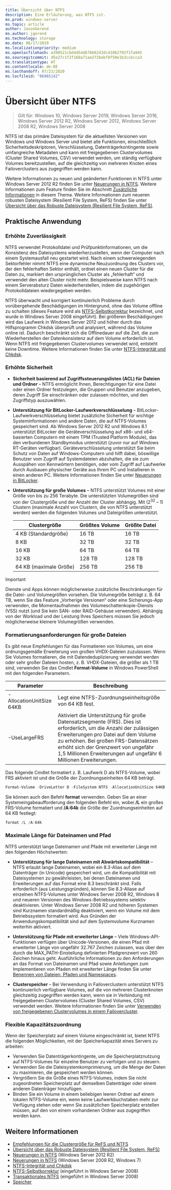 ```yaml
---
title: Übersicht über NTFS
description: Eine Erläuterung, was NTFS ist.
ms.prod: windows-server
ms.topic: article
author: JasonGerend
ms.author: jgerend
ms.technology: storage
ms.date: 06/17/2019
ms.localizationpriority: medium
ms.openlocfilehash: a390521cbd4d5dd676662d3dc41062792f1fa945
ms.sourcegitcommit: d5e27c1f2f168a71ae272bebf8f50e1b3ccbcca3
ms.translationtype: HT
ms.contentlocale: de-DE
ms.lasthandoff: 07/23/2020
ms.locfileid: "86965142"
---
```

# <a name="ntfs-overview"></a>Übersicht über NTFS

>Gilt für: Windows 10, Windows Server 2019, Windows Server 2016, Windows Server 2012 R2, Windows Server 2012, Windows Server 2008 R2, Windows Server 2008

NTFS ist das primäre Dateisystem für die aktuellsten Versionen von Windows und Windows Server und bietet alle Funktionen, einschließlich Sicherheitsdeskriptoren, Verschlüsselung, Datenträgerkontingente sowie umfangreiche Metadaten und kann mit freigegebenen Clustervolumes (Cluster Shared Volumes, CSV) verwendet werden, um ständig verfügbare Volumes bereitzustellen, auf die gleichzeitig von mehreren Knoten eines Failoverclusters aus zugegriffen werden kann.

Weitere Informationen zu neuen und geänderten Funktionen in NTFS unter Windows Server 2012 R2 finden Sie unter [Neuerungen in NTFS](/previous-versions/windows/it-pro/windows-server-2012-r2-and-2012/dn466520(v%3dws.11)). Weitere Informationen zum Feature finden Sie im Abschnitt [Zusätzliche Informationen](#additional-information) in diesem Thema. Weitere Informationen zum neueren robusten Dateisystem (Resilient File System, ReFS) finden Sie unter [Übersicht über das Robuste Dateisystem (Resilient File System, ReFS)](../refs/refs-overview.md).

## <a name="practical-applications"></a>Praktische Anwendung

### <a name="increased-reliability"></a>Erhöhte Zuverlässigkeit

NTFS verwendet Protokolldatei und Prüfpunktinformationen, um die Konsistenz des Dateisystems wiederherzustellen, wenn der Computer nach einem Systemausfall neu gestartet wird. Nach einem schwerwiegenden Sektorfehler nimmt NTFS eine dynamische Neuzuordnung des Clusters vor, der den fehlerhaften Sektor enthält, ordnet einen neuen Cluster für die Daten zu, markiert den ursprünglichen Cluster als „fehlerhaft“ und verwendet den alten Cluster nicht mehr. Beispielsweise kann NTFS nach einem Serverabsturz Daten wiederherstellen, indem die zugehörigen Protokolldateien wiedergegeben werden.

NTFS überwacht und korrigiert kontinuierlich Probleme durch vorübergehende Beschädigungen im Hintergrund, ohne das Volume offline zu schalten (dieses Feature wird als [NTFS-Selbstkorrektur](/previous-versions/windows/it-pro/windows-server-2008-r2-and-2008/cc771388(v=ws.10)) bezeichnet, und wurde in Windows Server 2008 eingeführt). Bei größeren Beschädigungen wird das Laufwerk in Windows Server 2012 und höher durch das Hilfsprogramm Chkdsk überprüft und analysiert, während das Volume online ist. Dadurch beschränkt sich die Offlinedauer auf die Zeit, die zum Wiederherstellen der Datenkonsistenz auf dem Volume erforderlich ist. Wenn NTFS mit freigegebenen Clustervolumes verwendet wird, entsteht keine Downtime. Weitere Informationen finden Sie unter [NTFS-Integrität und Chkdsk](/previous-versions/windows/it-pro/windows-server-2012-r2-and-2012/hh831536(v%3dws.11)).

### <a name="increased-security"></a>Erhöhte Sicherheit

- **Sicherheit basierend auf Zugriffssteuerungslisten (ACL) für Dateien und Ordner** – NTFS ermöglicht Ihnen, Berechtigungen für eine Datei oder einen Ordner festzulegen, die Gruppen und Benutzer anzugeben, deren Zugriff Sie einschränken oder zulassen möchten, und den Zugriffstyp auszuwählen.

- **Unterstützung für BitLocker-Laufwerkverschlüsselung** – BitLocker-Laufwerkverschlüsselung bietet zusätzliche Sicherheit für wichtige Systeminformationen und andere Daten, die auf NTFS-Volumes gespeichert sind. Ab Windows Server 2012 R2 und Windows 8.1 unterstützt BitLocker die Geräteverschlüsselung auf x86- und x64-basierten Computern mit einem TPM (Trusted Platform Module), das den verbundenen Standbymodus unterstützt (zuvor nur auf Windows RT-Geräten verfügbar). Geräteverschlüsselung unterstützt Sie beim Schutz von Daten auf Windows-Computern und hilft dabei, böswillige Benutzer vom Zugriff auf Systemdateien abzuhalten, die sie zum Ausspähen von Kennwörtern benötigen, oder vom Zugriff auf Laufwerke durch Ausbauen physischer Geräte aus Ihrem PC und Installieren in einen anderen PC. Weitere Informationen finden Sie unter [Neuerungen in BitLocker](/previous-versions/windows/it-pro/windows-server-2012-r2-and-2012/dn306081(v%3dws.11)).

- **Unterstützung für große Volumes** – NTFS unterstützt Volumes mit einer Größe von bis zu 256 Terabyte. Die unterstützten Volumegrößen sind von der Clustergröße und der Anzahl der Cluster abhängig. Mit (2<sup>32</sup> – 1) Clustern (maximale Anzahl von Clustern, die von NTFS unterstützt werden) werden die folgenden Volumes und Dateigrößen unterstützt.

  |Clustergröße|Größtes Volume|Größte Datei|
  |---|---|---|
  |4 KB (Standardgröße)|16 TB|16 TB|
  |8 KB|32 TB|32 TB|
  |16 KB|64 TB|64 TB|
  |32 KB|128 TB|128 TB|
  |64 KB (maximale Größe)|256 TB|256 TB|

>[!IMPORTANT]
>Dienste und Apps können möglicherweise zusätzliche Beschränkungen für die Datei- und Volumegrößen vorsehen. Die Volumegröße beträgt z. B. 64 TB, wenn Sie das Feature „Vorherige Versionen“ oder eine Sicherungs-App verwenden, die Momentaufnahmen des Volumeschattenkopie-Diensts (VSS) nutzt (und Sie kein SAN- oder RAID-Gehäuse verwenden). Abhängig von der Workload und der Leistung Ihres Speichers müssen Sie jedoch möglicherweise kleinere Volumegrößen verwenden.

### <a name="formatting-requirements-for-large-files"></a>Formatierungsanforderungen für große Dateien

Es gibt neue Empfehlungen für das Formatieren von Volumes, um eine ordnungsgemäße Erweiterung von großen VHDX-Dateien zuzulassen. Wenn Sie Volumes formatieren, die mit Datendeduplizierung verwendet werden oder sehr großer Dateien hosten, z. B. VHDX-Dateien, die größer als 1 TB sind, verwenden Sie das Cmdlet **Format-Volume** in Windows PowerShell mit den folgenden Parametern.

|Parameter|Beschreibung|
|---|---|
|-AllocationUnitSize 64KB|Legt eine NTFS-Zuordnungseinheitsgröße von 64 KB fest.|
|-UseLargeFRS|Aktiviert die Unterstützung für große Datensatzsegmente (FRS). Dies ist erforderlich, um die Anzahl der zulässigen Erweiterungen pro Datei auf dem Volume zu erhöhen. Bei großen FRS-Datensätzen erhöht sich der Grenzwert von ungefähr 1,5 Millionen Erweiterungen auf ungefähr 6 Millionen Erweiterungen.|

Das folgende Cmdlet formatiert z. B. Laufwerk D als NTFS-Volume, wobei FRS aktiviert ist und die Größe der Zuordnungseinheiten 64 KB beträgt.

```PowerShell
Format-Volume -DriveLetter D -FileSystem NTFS -AllocationUnitSize 64KB -UseLargeFRS
```

Sie können auch den Befehl **format** verwenden. Geben Sie an einer Systemeingabeaufforderung den folgenden Befehl ein, wobei **/L** ein großes FRS-Volume formatiert und **/A:64k** die Größe der Zuordnungseinheiten auf 64 KB festlegt:

```PowerShell
format /L /A:64k
```

### <a name="maximum-file-name-and-path"></a>Maximale Länge für Dateinamen und Pfad

NTFS unterstützt lange Dateinamen und Pfade mit erweiterter Länge mit den folgenden Höchstwerten:

- **Unterstützung für lange Dateinamen mit Abwärtskompatibilität** – NTFS erlaubt lange Dateinamen, wobei ein 8.3-Alias auf dem Datenträger (in Unicode) gespeichert wird, um die Kompatibilität mit Dateisystemen zu gewährleisten, bei denen Dateinamen und Erweiterungen auf das Format eine 8.3 beschränkt sind. Falls erforderlich (aus Leistungsgründen), können Sie 8.3-Aliase auf einzelnen NTFS-Volumes unter Windows Server 2008 R2, Windows 8 und neueren Versionen des Windows-Betriebssystems selektiv deaktivieren.
  Unter Windows Server 2008 R2 und höheren Systemen sind Kurznamen standardmäßig deaktiviert, wenn ein Volume mit dem Betriebssystem formatiert wird. Aus Gründen der Anwendungskompatibilität sind auf dem Systemvolume Kurznamen weiterhin aktiviert.

- **Unterstützung für Pfade mit erweiterter Länge** – Viele Windows-API-Funktionen verfügen über Unicode-Versionen, die einen Pfad mit erweiterter Länge von ungefähr 32.767 Zeichen zulassen, was über den durch die MAX\_PATH-Einstellung definierten Pfadgrenzwert von 260 Zeichen hinaus geht. Ausführliche Informationen zu den Anforderungen an das Format von Dateinamen und Pfad sowie Anleitungen zum Implementieren von Pfaden mit erweiterter Länge finden Sie unter [Benennen von Dateien, Pfaden und Namespaces](/windows/win32/fileio/naming-a-file).

- **Clusterspeicher** – Bei Verwendung in Failoverclustern unterstützt NTFS kontinuierlich verfügbare Volumes, auf die von mehreren Clusterknoten gleichzeitig zugegriffen werden kann, wenn sie in Verbindung mit freigegebenen Clustervolumes (Cluster Shared Volumes, CSV) verwendet werden. Weitere Informationen finden Sie unter [Verwenden von freigegebenen Clustervolumes in einem Failovercluster](../../failover-clustering/failover-cluster-csvs.md).

### <a name="flexible-allocation-of-capacity"></a>Flexible Kapazitätszuordnung

Wenn der Speicherplatz auf einem Volume eingeschränkt ist, bietet NTFS die folgenden Möglichkeiten, mit der Speicherkapazität eines Servers zu arbeiten:

- Verwenden Sie Datenträgerkontingente, um die Speicherplatznutzung auf NTFS-Volumes für einzelne Benutzer zu verfolgen und zu steuern.
- Verwenden Sie die Dateisystemkomprimierung, um die Menge der Daten zu maximieren, die gespeichert werden können.
- Vergrößern Sie die Größe eines NTFS-Volumes, indem Sie nicht zugeordneten Speicherplatz auf demselben Datenträger oder einem anderen Datenträger hinzufügen.
- Binden Sie ein Volume in einem beliebigen leeren Ordner auf einem lokalen NTFS-Volume ein, wenn keine Laufwerkbuchstaben mehr zur Verfügung stehen oder wenn Sie zusätzlichen Speicherplatz erstellen müssen, auf den von einem vorhandenen Ordner aus zugegriffen werden kann.

## <a name="additional-information"></a>Weitere Informationen

- [Empfehlungen für die Clustergröße für ReFS und NTFS](https://techcommunity.microsoft.com/t5/Storage-at-Microsoft/Cluster-size-recommendations-for-ReFS-and-NTFS/ba-p/425960)
- [Übersicht über das Robuste Dateisystem (Resilient File System, ReFS)](../refs/refs-overview.md)
- [Neuerungen in NTFS](/previous-versions/windows/it-pro/windows-server-2012-r2-and-2012/dn466520(v%3dws.11)) (Windows Server 2012 R2)
- [Neuerungen in NTFS](/previous-versions/windows/it-pro/windows-server-2008-r2-and-2008/ff383236(v=ws.10)) (Windows Server 2008 R2, Windows 7)
- [NTFS-Integrität und Chkdsk](/previous-versions/windows/it-pro/windows-server-2012-r2-and-2012/hh831536(v%3dws.11))
- [NTFS-Selbstkorrektur](/previous-versions/windows/it-pro/windows-server-2008-r2-and-2008/cc771388(v=ws.10)) (eingeführt in Windows Server 2008)
- [Transaktionales NTFS](/previous-versions/windows/it-pro/windows-server-2008-r2-and-2008/cc730726(v%3dws.10)) (eingeführt in Windows Server 2008)
- [Speicher](../storage.yml)
